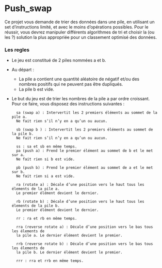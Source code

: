
# Push_swap

Ce projet vous demande de trier des données dans une pile, en utilisant un set
d’instructions limité, et avec le moins d’opérations possibles. Pour le réussir, vous
devrez manipuler différents algorithmes de tri et choisir la (ou les ?) solution la plus
appropriée pour un classement optimisé des données.

### Les regles
* Le jeu est constitué de 2 piles nommées a et b.
* Au départ :
    * La pile a contient une quantité aléatoire de négatif et/ou des nombres positifs
        qui ne peuvent pas être dupliqués.
    * La pile b est vide.
* Le but du jeu est de trier les nombres de la pile a par ordre croissant. Pour ce faire, vous disposez des instructions suivantes :
        
        sa (swap a) : Intervertit les 2 premiers éléments au sommet de la pile a.
        Ne fait rien s’il n’y en a qu’un ou aucun.
        
        sb (swap b ) : Intervertit les 2 premiers éléments au sommet de la pile b.
        Ne fait rien s’il n’y en a qu’un ou aucun.
        
        ss : sa et sb en même temps.
        pa (push a) : Prend le premier élément au sommet de b et le met sur a.
        Ne fait rien si b est vide.
        
        pb (push b) : Prend le premier élément au sommet de a et le met sur b.
        Ne fait rien si a est vide.
        
        ra (rotate a) : Décale d’une position vers le haut tous les élements de la pile a.
        Le premier élément devient le dernier.
        
        rb (rotate b) : Décale d’une position vers le haut tous les élements de la pile b.
        Le premier élément devient le dernier.
        
        rr : ra et rb en même temps.
        
        rra (reverse rotate a) : Décale d’une position vers le bas tous les élements de
        la pile a. Le dernier élément devient le premier.
        
        rrb (reverse rotate b) : Décale d’une position vers le bas tous les élements de
        la pile b. Le dernier élément devient le premier.
        
        rrr : rra et rrb en même temps.
